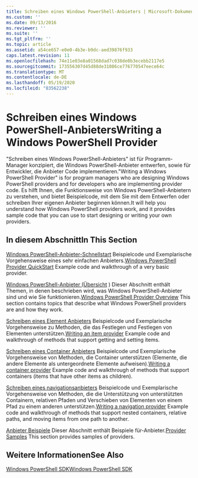 ```yaml
---
title: Schreiben eines Windows PowerShell-Anbieters | Microsoft-Dokumentation
ms.custom: ''
ms.date: 09/13/2016
ms.reviewer: ''
ms.suite: ''
ms.tgt_pltfrm: ''
ms.topic: article
ms.assetid: a54ce657-e0e0-4b3e-b9dc-aed39876f933
caps.latest.revision: 11
ms.openlocfilehash: 74e11e03e8a01568dad7c038de0b3ecebb2117e5
ms.sourcegitcommit: 173556307d45d88de31086ce776770547eece64c
ms.translationtype: MT
ms.contentlocale: de-DE
ms.lasthandoff: 05/19/2020
ms.locfileid: "83562238"
---
```

# <a name="writing-a-windows-powershell-provider"></a><span data-ttu-id="eb740-102">Schreiben eines Windows PowerShell-Anbieters</span><span class="sxs-lookup"><span data-stu-id="eb740-102">Writing a Windows PowerShell Provider</span></span>

<span data-ttu-id="eb740-103">"Schreiben eines Windows PowerShell-Anbieters" ist für Programm-Manager konzipiert, die Windows PowerShell-Anbieter entwerfen, sowie für Entwickler, die Anbieter Code implementieren.</span><span class="sxs-lookup"><span data-stu-id="eb740-103">"Writing a Windows PowerShell Provider" is for program managers who are designing Windows PowerShell providers and for developers who are implementing provider code.</span></span> <span data-ttu-id="eb740-104">Es hilft Ihnen, die Funktionsweise von Windows PowerShell-Anbietern zu verstehen, und bietet Beispielcode, mit dem Sie mit dem Entwerfen oder schreiben Ihrer eigenen Anbieter beginnen können.</span><span class="sxs-lookup"><span data-stu-id="eb740-104">It will help you understand how Windows PowerShell providers work, and it provides sample code that you can use to start designing or writing your own providers.</span></span>

## <a name="in-this-section"></a><span data-ttu-id="eb740-105">In diesem Abschnitt</span><span class="sxs-lookup"><span data-stu-id="eb740-105">In This Section</span></span>

<span data-ttu-id="eb740-106">[Windows PowerShell-Anbieter-Schnellstart](./windows-powershell-provider-quickstart.md) Beispielcode und Exemplarische Vorgehensweise eines sehr einfachen Anbieters.</span><span class="sxs-lookup"><span data-stu-id="eb740-106">[Windows PowerShell Provider QuickStart](./windows-powershell-provider-quickstart.md) Example code and walkthrough of a very basic provider.</span></span>

<span data-ttu-id="eb740-107">[Windows PowerShell-Anbieter (Übersicht](./windows-powershell-provider-overview.md) ) Dieser Abschnitt enthält Themen, in denen beschrieben wird, was Windows PowerShell-Anbieter sind und wie Sie funktionieren.</span><span class="sxs-lookup"><span data-stu-id="eb740-107">[Windows PowerShell Provider Overview](./windows-powershell-provider-overview.md) This section contains topics that describe what Windows PowerShell providers are and how they work.</span></span>

<span data-ttu-id="eb740-108">[Schreiben eines Element Anbieters](./writing-an-item-provider.md) Beispielcode und Exemplarische Vorgehensweise zu Methoden, die das Festlegen und Festlegen von Elementen unterstützen.</span><span class="sxs-lookup"><span data-stu-id="eb740-108">[Writing an item provider](./writing-an-item-provider.md) Example code and walkthrough of methods that support getting and setting items.</span></span>

<span data-ttu-id="eb740-109">[Schreiben eines Container Anbieters](./writing-a-container-provider.md) Beispielcode und Exemplarische Vorgehensweise von Methoden, die Container unterstützen (Elemente, die andere Elemente als untergeordnete Elemente aufweisen).</span><span class="sxs-lookup"><span data-stu-id="eb740-109">[Writing a container provider](./writing-a-container-provider.md) Example code and walkthrough of methods that support containers (items that have other items as children).</span></span>

<span data-ttu-id="eb740-110">[Schreiben eines navigationsanbieters](./writing-a-navigation-provider.md) Beispielcode und Exemplarische Vorgehensweise von Methoden, die die Unterstützung von unterstützten Containern, relativen Pfaden und Verschieben von Elementen von einem Pfad zu einem anderen unterstützen.</span><span class="sxs-lookup"><span data-stu-id="eb740-110">[Writing a navigation provider](./writing-a-navigation-provider.md) Example code and walkthrough of methods that support nested containers, relative paths, and moving items from one path to another.</span></span>

<span data-ttu-id="eb740-111">[Anbieter Beispiele](./provider-samples.md) Dieser Abschnitt enthält Beispiele für-Anbieter.</span><span class="sxs-lookup"><span data-stu-id="eb740-111">[Provider Samples](./provider-samples.md) This section provides samples of providers.</span></span>

## <a name="see-also"></a><span data-ttu-id="eb740-112">Weitere Informationen</span><span class="sxs-lookup"><span data-stu-id="eb740-112">See Also</span></span>

[<span data-ttu-id="eb740-113">Windows PowerShell SDK</span><span class="sxs-lookup"><span data-stu-id="eb740-113">Windows PowerShell SDK</span></span>](../windows-powershell-reference.md)
